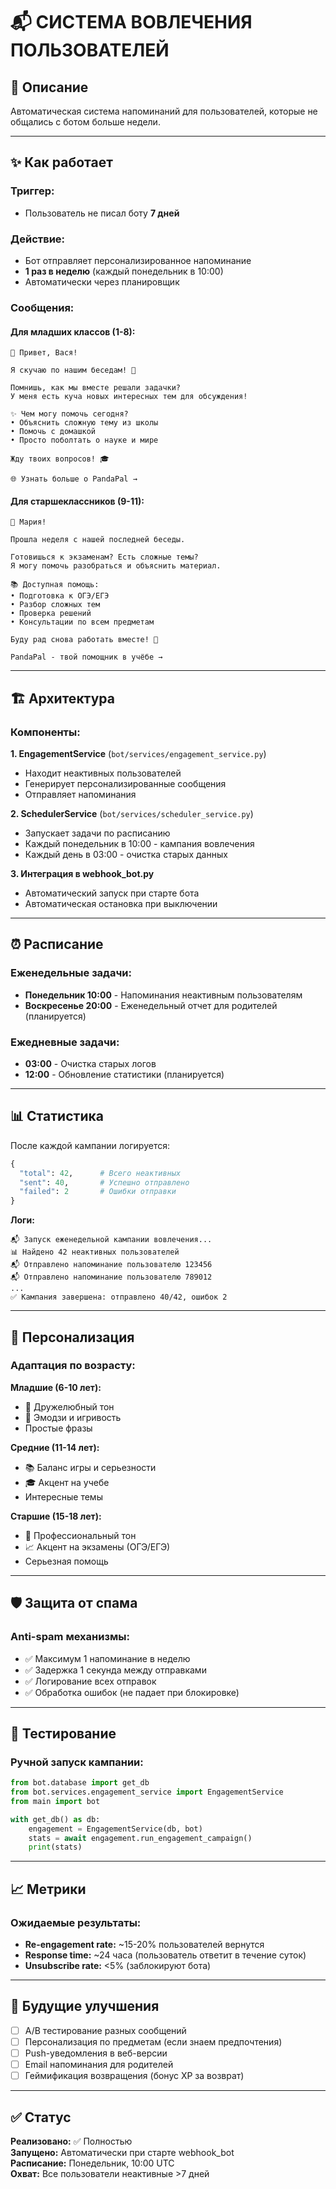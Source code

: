 # 📬 СИСТЕМА ВОВЛЕЧЕНИЯ ПОЛЬЗОВАТЕЛЕЙ

## 🎯 Описание

Автоматическая система напоминаний для пользователей, которые не общались с ботом больше недели.

---

## ✨ Как работает

### **Триггер:**
- Пользователь не писал боту **7 дней**

### **Действие:**
- Бот отправляет персонализированное напоминание
- **1 раз в неделю** (каждый понедельник в 10:00)
- Автоматически через планировщик

### **Сообщения:**

#### **Для младших классов (1-8):**
```
🐼 Привет, Вася!

Я скучаю по нашим беседам! 💙

Помнишь, как мы вместе решали задачки? 
У меня есть куча новых интересных тем для обсуждения!

✨ Чем могу помочь сегодня?
• Объяснить сложную тему из школы
• Помочь с домашкой
• Просто поболтать о науке и мире

Жду твоих вопросов! 🎓

🌐 Узнать больше о PandaPal →
```

#### **Для старшеклассников (9-11):**
```
👋 Мария!

Прошла неделя с нашей последней беседы.

Готовишься к экзаменам? Есть сложные темы? 
Я могу помочь разобраться и объяснить материал.

📚 Доступная помощь:
• Подготовка к ОГЭ/ЕГЭ
• Разбор сложных тем
• Проверка решений
• Консультации по всем предметам

Буду рад снова работать вместе! 🎯

PandaPal - твой помощник в учёбе →
```

---

## 🏗️ Архитектура

### **Компоненты:**

**1. EngagementService** (`bot/services/engagement_service.py`)
- Находит неактивных пользователей
- Генерирует персонализированные сообщения
- Отправляет напоминания

**2. SchedulerService** (`bot/services/scheduler_service.py`)
- Запускает задачи по расписанию
- Каждый понедельник в 10:00 - кампания вовлечения
- Каждый день в 03:00 - очистка старых данных

**3. Интеграция в webhook_bot.py**
- Автоматический запуск при старте бота
- Автоматическая остановка при выключении

---

## ⏰ Расписание

### **Еженедельные задачи:**
- **Понедельник 10:00** - Напоминания неактивным пользователям
- **Воскресенье 20:00** - Еженедельный отчет для родителей (планируется)

### **Ежедневные задачи:**
- **03:00** - Очистка старых логов
- **12:00** - Обновление статистики (планируется)

---

## 📊 Статистика

После каждой кампании логируется:
```python
{
  "total": 42,      # Всего неактивных
  "sent": 40,       # Успешно отправлено
  "failed": 2       # Ошибки отправки
}
```

**Логи:**
```
📬 Запуск еженедельной кампании вовлечения...
📊 Найдено 42 неактивных пользователей
📬 Отправлено напоминание пользователю 123456
📬 Отправлено напоминание пользователю 789012
...
✅ Кампания завершена: отправлено 40/42, ошибок 2
```

---

## 🎯 Персонализация

### **Адаптация по возрасту:**

**Младшие (6-10 лет):**
- 🐼 Дружелюбный тон
- 💙 Эмодзи и игривость
- Простые фразы

**Средние (11-14 лет):**
- 📚 Баланс игры и серьезности
- 🎓 Акцент на учебе
- Интересные темы

**Старшие (15-18 лет):**
- 🎯 Профессиональный тон
- 📈 Акцент на экзамены (ОГЭ/ЕГЭ)
- Серьезная помощь

---

## 🛡️ Защита от спама

### **Anti-spam механизмы:**
- ✅ Максимум 1 напоминание в неделю
- ✅ Задержка 1 секунда между отправками
- ✅ Логирование всех отправок
- ✅ Обработка ошибок (не падает при блокировке)

---

## 🧪 Тестирование

### **Ручной запуск кампании:**
```python
from bot.database import get_db
from bot.services.engagement_service import EngagementService
from main import bot

with get_db() as db:
    engagement = EngagementService(db, bot)
    stats = await engagement.run_engagement_campaign()
    print(stats)
```

---

## 📈 Метрики

### **Ожидаемые результаты:**
- **Re-engagement rate:** ~15-20% пользователей вернутся
- **Response time:** ~24 часа (пользователь ответит в течение суток)
- **Unsubscribe rate:** <5% (заблокируют бота)

---

## 🎯 Будущие улучшения

- [ ] A/B тестирование разных сообщений
- [ ] Персонализация по предметам (если знаем предпочтения)
- [ ] Push-уведомления в веб-версии
- [ ] Email напоминания для родителей
- [ ] Геймификация возвращения (бонус XP за возврат)

---

## ✅ Статус

**Реализовано:** ✅ Полностью  
**Запущено:** Автоматически при старте webhook_bot  
**Расписание:** Понедельник, 10:00 UTC  
**Охват:** Все пользователи неактивные >7 дней

